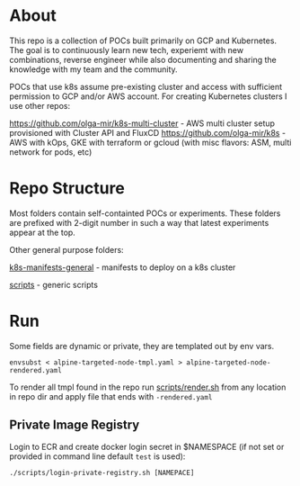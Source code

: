 # About

This repo is a collection of POCs built primarily on GCP and Kubernetes. The goal is to continuously learn new tech, experiemt with new combinations, reverse engineer while also documenting and sharing the knowledge with my team and the community.

POCs that use k8s assume pre-existing cluster and access with sufficient permission to GCP and/or AWS account. For creating Kubernetes clusters I use other repos:

https://github.com/olga-mir/k8s-multi-cluster - AWS multi cluster setup provisioned with Cluster API and FluxCD
https://github.com/olga-mir/k8s - AWS with kOps, GKE with terraform or gcloud (with misc flavors: ASM, multi network for pods, etc)

# Repo Structure

Most folders contain self-containted POCs or experiments. These folders are prefixed with 2-digit number in such a way that latest experiments appear at the top.

Other general purpose folders:

[k8s-manifests-general](./k8s-manifests-general) - manifests to deploy on a k8s cluster

[scripts](./scripts) -  generic scripts

# Run

Some fields are dynamic or private, they are templated out by env vars.

```
envsubst < alpine-targeted-node-tmpl.yaml > alpine-targeted-node-rendered.yaml
```

To render all tmpl found in the repo run [scripts/render.sh](./scripts/render.sh) from any location in repo dir and apply file that ends with `-rendered.yaml`


## Private Image Registry

Login to ECR and create docker login secret in $NAMESPACE (if not set or provided in command line default `test` is used):

```
./scripts/login-private-registry.sh [NAMEPACE]
```